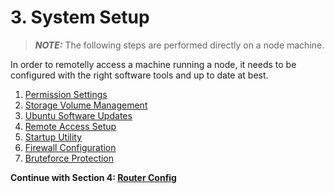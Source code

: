 # 3. System Setup

> **_NOTE:_** The following steps are performed directly on a node machine.

In order to remotelly access a machine running a node, it needs to be configured with the right software tools and up to date at best.

1. [Permission Settings](./1-permissions.md)
2. [Storage Volume Management](./2-disk-volumes.md)
3. [Ubuntu Software Updates](./3-ubuntu-updates.md)
4. [Remote Access Setup](./4-remote-access.md)
5. [Startup Utility](./5-startup-util.md)
6. [Firewall Configuration](./6-firewall-config.md)
7. [Bruteforce Protection](./7-bruteforce-shield.md)

**Continue with Section 4: [Router Config](/4-router-config/)**
